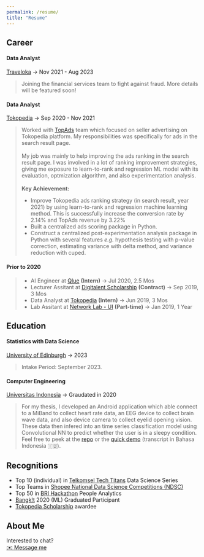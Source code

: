 ```yaml
---
permalink: /resume/
title: "Resume"
---
```


## Career
#### **Data Analyst** 
[Traveloka](https://traveloka.com) &#8594; Nov 2021 - Aug 2023 <br>
> Joining the financial services team to fight against fraud. More details will be featured soon!

#### **Data Analyst**
[Tokopedia](https://tokopedia.com) &#8594; Sep 2020 - Nov 2021
> Worked with [TopAds](https://seller.tokopedia.com/edu/about-topads/iklan/) team which focused on seller advertising on Tokopedia platform. My responsibilities was specifically for ads in the search result page. <br><br>
My job was mainly to help improving the ads ranking in the search result page. I was involved in a lot of ranking improvement strategies, giving me exposure to learn-to-rank and regression ML model with its evaluation, optmization algorithm, and also experimentation analysis.<br><br>
**Key Achievement:**
> - Improve Tokopedia ads ranking strategy (in search result, year 2021) by using learn-to-rank and regression machine learning method. This is successfully increase the conversion rate by 2.14% and TopAds revenue by 3.22%
> - Built a centralized ads scoring package in Python.
> - Construct a centralized post-experimentation analysis package in Python with several features _e.g._ hypothesis testing with p-value correction, estimating variance with delta method, and variance reduction with cuped.

#### **Prior to 2020**
> - AI Engineer at [Qlue](https://www.qlue.co.id/) **(Intern)** &#8594; Jul 2020, 2.5 Mos
> - Lecturer Assitant at [Digitalent Scholarship](https://digitalent.kominfo.go.id/) **(Contract)** &#8594; Sep 2019, 3 Mos
> - Data Analyst at [Tokopedia](https://tokopedia.com) **(Intern)** &#8594; Jun 2019, 3 Mos
> - Lab Assitant at [Network Lab - UI](http://www.ee.ui.ac.id/web/komputer/en/laboratories/#:~:text=Laboratories-,Computer%20Network%20Laboratory,-Computer%20Network%20Laboratory) **(Part-time)** &#8594; Jan 2019, 1 Year

## Education
#### **Statistics with Data Science**
[University of Edinburgh](https://ui.ac.id) &#8594; 2023
> Intake Period: September 2023.

#### **Computer Engineering**
[Universitas Indonesia](https://ui.ac.id) &#8594; Graudated in 2020
> For my thesis, I developed an Android application which able connect to a MiBand to collect heart rate data, an EEG device to collect brain wave data, and also device camera to collect eyelid opening vision. These data then infered into an time series classification model using Convolutional NN to predict whether the user is in a sleepy condition. Feel free to peek at the [repo](https://github.com/pascalisnala/drowsiness-detection-cnn-ml) or the [quick demo](https://youtu.be/QmL34nxqLng) (transcript in Bahasa Indonesia 🇮🇩).

## Recognitions
- Top 10  (individual) in [Telkomsel Tech Titans](https://www.telkomseltechtitans.com/) Data Science Series
- Top Teams in [ Shopee National Data Science Competitions (NDSC)](https://careers.shopee.co.id/ndsc/)
- Top 50 in [BRI Hackathon](https://brihackathon.id/) People Analytics
- [Bangk!t](https://grow.google/intl/id_id/bangkit/) 2020 (ML) Graduated Participant
- [Tokopedia Scholarship](https://sites.google.com/tokopedia.com/tokopediascholarship/home) awardee

## About Me
Interested to chat? <br>
[✉️ Message me](mailto:pascalisnala98@gmail.com)